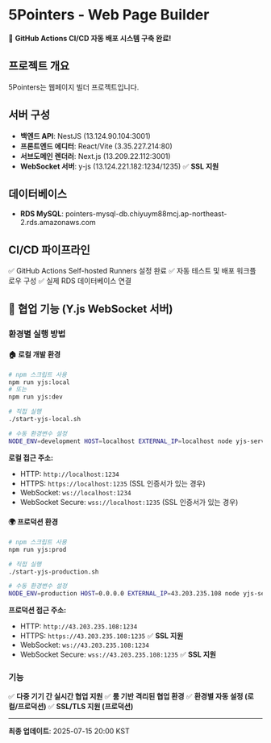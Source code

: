 # 5Pointers - Web Page Builder

🚀 **GitHub Actions CI/CD 자동 배포 시스템 구축 완료!**

## 프로젝트 개요
5Pointers는 웹페이지 빌더 프로젝트입니다.

## 서버 구성
- **백엔드 API**: NestJS (13.124.90.104:3001)
- **프론트엔드 에디터**: React/Vite (3.35.227.214:80)
- **서브도메인 렌더러**: Next.js (13.209.22.112:3001)
- **WebSocket 서버**: y-js (13.124.221.182:1234/1235) ✅ **SSL 지원**

## 데이터베이스
- **RDS MySQL**: pointers-mysql-db.chiyuym88mcj.ap-northeast-2.rds.amazonaws.com

## CI/CD 파이프라인
✅ GitHub Actions Self-hosted Runners 설정 완료
✅ 자동 테스트 및 배포 워크플로우 구성
✅ 실제 RDS 데이터베이스 연결

## 🤝 협업 기능 (Y.js WebSocket 서버)

### 환경별 실행 방법

#### 🏠 로컬 개발 환경
```bash
# npm 스크립트 사용
npm run yjs:local
# 또는
npm run yjs:dev

# 직접 실행
./start-yjs-local.sh

# 수동 환경변수 설정
NODE_ENV=development HOST=localhost EXTERNAL_IP=localhost node yjs-server.js
```

**로컬 접근 주소:**
- HTTP: `http://localhost:1234`
- HTTPS: `https://localhost:1235` (SSL 인증서가 있는 경우)
- WebSocket: `ws://localhost:1234`
- WebSocket Secure: `wss://localhost:1235` (SSL 인증서가 있는 경우)

#### 🌍 프로덕션 환경
```bash
# npm 스크립트 사용
npm run yjs:prod

# 직접 실행
./start-yjs-production.sh

# 수동 환경변수 설정
NODE_ENV=production HOST=0.0.0.0 EXTERNAL_IP=43.203.235.108 node yjs-server.js
```

**프로덕션 접근 주소:**
- HTTP: `http://43.203.235.108:1234`
- HTTPS: `https://43.203.235.108:1235` ✅ **SSL 지원**
- WebSocket: `ws://43.203.235.108:1234`
- WebSocket Secure: `wss://43.203.235.108:1235` ✅ **SSL 지원**

### 기능
✅ **다중 기기 간 실시간 협업 지원**
✅ **룸 기반 격리된 협업 환경**
✅ **환경별 자동 설정 (로컬/프로덕션)**
✅ **SSL/TLS 지원 (프로덕션)**

---
**최종 업데이트**: 2025-07-15 20:00 KST
